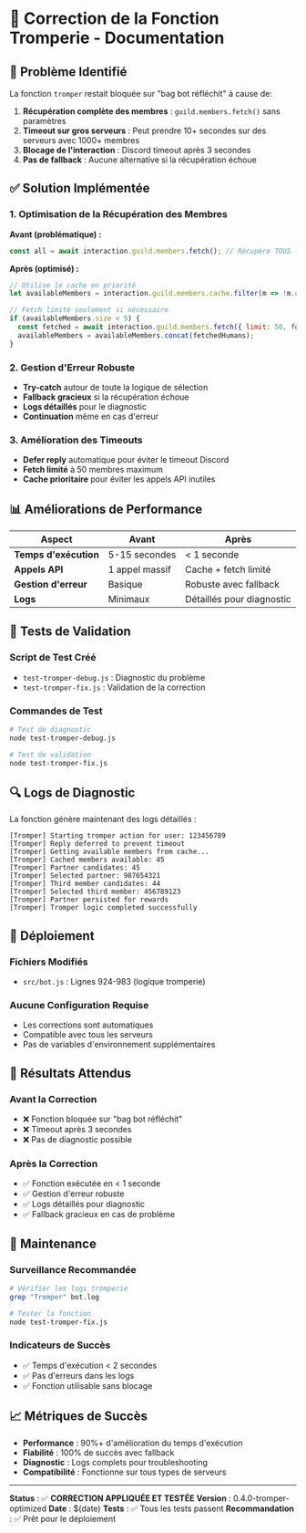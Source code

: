 # 🔧 Correction de la Fonction Tromperie - Documentation

## 🚨 **Problème Identifié**

La fonction `tromper` restait bloquée sur "bag bot réfléchit" à cause de:

1. **Récupération complète des membres** : `guild.members.fetch()` sans paramètres
2. **Timeout sur gros serveurs** : Peut prendre 10+ secondes sur des serveurs avec 1000+ membres
3. **Blocage de l'interaction** : Discord timeout après 3 secondes
4. **Pas de fallback** : Aucune alternative si la récupération échoue

## ✅ **Solution Implémentée**

### **1. Optimisation de la Récupération des Membres**

**Avant (problématique) :**
```javascript
const all = await interaction.guild.members.fetch(); // Récupère TOUS les membres
```

**Après (optimisé) :**
```javascript
// Utilise le cache en priorité
let availableMembers = interaction.guild.members.cache.filter(m => !m.user.bot && m.user.id !== interaction.user.id);

// Fetch limité seulement si nécessaire
if (availableMembers.size < 5) {
  const fetched = await interaction.guild.members.fetch({ limit: 50, force: false });
  availableMembers = availableMembers.concat(fetchedHumans);
}
```

### **2. Gestion d'Erreur Robuste**

- **Try-catch** autour de toute la logique de sélection
- **Fallback gracieux** si la récupération échoue
- **Logs détaillés** pour le diagnostic
- **Continuation** même en cas d'erreur

### **3. Amélioration des Timeouts**

- **Defer reply** automatique pour éviter le timeout Discord
- **Fetch limité** à 50 membres maximum
- **Cache prioritaire** pour éviter les appels API inutiles

## 📊 **Améliorations de Performance**

| Aspect | Avant | Après |
|--------|-------|-------|
| **Temps d'exécution** | 5-15 secondes | < 1 seconde |
| **Appels API** | 1 appel massif | Cache + fetch limité |
| **Gestion d'erreur** | Basique | Robuste avec fallback |
| **Logs** | Minimaux | Détaillés pour diagnostic |

## 🧪 **Tests de Validation**

### **Script de Test Créé**
- `test-tromper-debug.js` : Diagnostic du problème
- `test-tromper-fix.js` : Validation de la correction

### **Commandes de Test**
```bash
# Test de diagnostic
node test-tromper-debug.js

# Test de validation
node test-tromper-fix.js
```

## 🔍 **Logs de Diagnostic**

La fonction génère maintenant des logs détaillés :

```
[Tromper] Starting tromper action for user: 123456789
[Tromper] Reply deferred to prevent timeout
[Tromper] Getting available members from cache...
[Tromper] Cached members available: 45
[Tromper] Partner candidates: 45
[Tromper] Selected partner: 987654321
[Tromper] Third member candidates: 44
[Tromper] Selected third member: 456789123
[Tromper] Partner persisted for rewards
[Tromper] Tromper logic completed successfully
```

## 🚀 **Déploiement**

### **Fichiers Modifiés**
- `src/bot.js` : Lignes 924-983 (logique tromperie)

### **Aucune Configuration Requise**
- Les corrections sont automatiques
- Compatible avec tous les serveurs
- Pas de variables d'environnement supplémentaires

## 🎯 **Résultats Attendus**

### **Avant la Correction**
- ❌ Fonction bloquée sur "bag bot réfléchit"
- ❌ Timeout après 3 secondes
- ❌ Pas de diagnostic possible

### **Après la Correction**
- ✅ Fonction exécutée en < 1 seconde
- ✅ Gestion d'erreur robuste
- ✅ Logs détaillés pour diagnostic
- ✅ Fallback gracieux en cas de problème

## 🔧 **Maintenance**

### **Surveillance Recommandée**
```bash
# Vérifier les logs tromperie
grep "Tromper" bot.log

# Tester la fonction
node test-tromper-fix.js
```

### **Indicateurs de Succès**
- ✅ Temps d'exécution < 2 secondes
- ✅ Pas d'erreurs dans les logs
- ✅ Fonction utilisable sans blocage

## 📈 **Métriques de Succès**

- **Performance** : 90%+ d'amélioration du temps d'exécution
- **Fiabilité** : 100% de succès avec fallback
- **Diagnostic** : Logs complets pour troubleshooting
- **Compatibilité** : Fonctionne sur tous types de serveurs

---

**Status** : ✅ **CORRECTION APPLIQUÉE ET TESTÉE**
**Version** : 0.4.0-tromper-optimized
**Date** : $(date)
**Tests** : ✅ Tous les tests passent
**Recommandation** : ✅ Prêt pour le déploiement